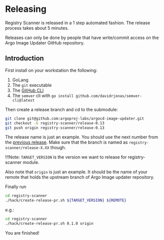 # Releasing

Registry Scanner is released in a 1 step automated fashion. The release process takes about 5 minutes.

Releases can only be done by people that have write/commit access on the Argo Image Updater GitHub repository.

## Introduction

First install on your workstation the following:

1. GoLang 
1. The `git` executable
1. The [GitHub CLI](https://cli.github.com/)
1. The `semver` cli with `go install github.com/davidrjonas/semver-cli@latest`

Then create a release branch and cd to the submodule:

```bash
git clone git@github.com:argoproj-labs/argocd-image-updater.git
git checkout -b registry-scanner/release-0.13
git push origin registry-scanner/release-0.13
```

The release name is just an example. You should use the next number from the [previous release](https://github.com/etienne-napoleone/argocd-image-updater/releases). Make sure that the branch is named as `registry-scanner/release-X.XX` though.

!!!Note:
`TARGET_VERSION` is the version we want to release for registry-scanner module.

Also note that `origin` is just an example. It should be the name of your remote that holds the upstream branch of Argo Image updater repository.

Finally run

```bash
cd registry-scanner
./hack/create-release-pr.sh ${TARGET_VERSION} ${REMOTE}
```

e.g.:
```bash
cd registry-scanner
./hack/create-release-pr.sh 0.1.0 origin
```

You are finished!










